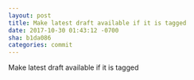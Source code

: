 ```yaml
---
layout: post
title: Make latest draft available if it is tagged
date: 2017-10-30 01:43:12 -0700
sha: b1da086
categories: commit
---
```

Make latest draft available if it is tagged
